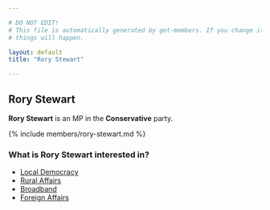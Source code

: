 ```yaml
---

# DO NOT EDIT!
# This file is automatically generated by get-members. If you change it, bad
# things will happen.

layout: default
title: "Rory Stewart"

---
```


## Rory Stewart

**Rory Stewart** is an MP in the **Conservative** party.

{% include members/rory-stewart.md %}

### What is Rory Stewart interested in?


* [Local Democracy](/interests/local-democracy.html)
* [Rural Affairs](/interests/rural-affairs.html)
* [Broadband](/interests/broadband.html)
* [Foreign Affairs](/interests/foreign-affairs.html)
